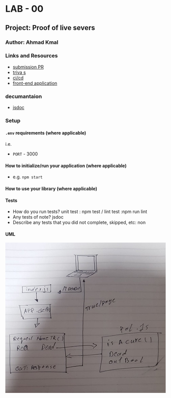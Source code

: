 # LAB - 00

## Project: Proof of live severs

### Author: Ahmad Kmal

### Links and Resources

- [submission PR](https://github.com/401-advanced-javascript-ahmadkmal/lab-00/pull/1)
- [triva s](https://travis-ci.org/github/401-advanced-javascript-ahmadkmal/lab-00/builds/691828293)
- [ci/cd](https://github.com/401-advanced-javascript-ahmadkmal/lab-00/actions/runs/117071089)
- [front-end application](https://prelab.herokuapp.com/)

### decumantaion

- [jsdoc](https://prelab.herokuapp.com/docs/)

### Setup

#### `.env` requirements (where applicable)

i.e.

- `PORT` - 3000

#### How to initialize/run your application (where applicable)

- e.g. `npm start`

#### How to use your library (where applicable)

#### Tests

- How do you run tests? unit test : npm test / lint test :npm run lint
- Any tests of note? jsdoc
- Describe any tests that you did not complete, skipped, etc: non

#### UML

![UML digrame](100374522_2639666939638304_4061699332867358720_n.jpg)
